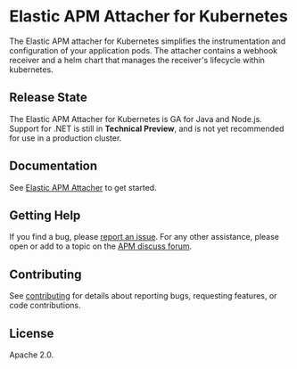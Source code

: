 # Elastic APM Attacher for Kubernetes

The Elastic APM attacher for Kubernetes simplifies the instrumentation and configuration of your application pods.
The attacher contains a webhook receiver and a helm chart that manages the receiver's lifecycle within kubernetes.

## Release State

The Elastic APM Attacher for Kubernetes is GA for Java and Node.js.
Support for .NET is still in **Technical Preview**, and is not yet recommended for use in a production cluster.

## Documentation

See [Elastic APM Attacher](https://www.elastic.co/guide/en/apm/attacher/current/apm-attacher.html) to get started.

## Getting Help

If you find a bug, please [report an issue](https://github.com/elastic/apm-k8s-attacher/issues).
For any other assistance, please open or add to a topic on the [APM discuss forum](https://discuss.elastic.co/c/apm).

## Contributing

See [contributing](CONTRIBUTING.md) for details about reporting bugs, requesting features, or code contributions.

## License

Apache 2.0.
